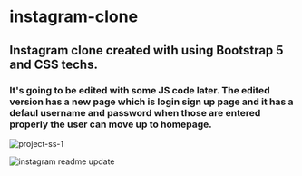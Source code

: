 # instagram-clone

## Instagram clone created with using Bootstrap 5 and CSS techs.

### It's going to be edited with some JS code later. The edited version has a new page which is login sign up page and it has a defaul username and password when those are entered properly the user can move up to homepage.

![project-ss-1](https://github.com/mertustun/instagram-clone/assets/113374699/1aeb5627-02e7-44e1-970e-e4b1a77f3fd4)

![instagram readme update](https://github.com/mertustun/instagram-clone/assets/113374699/bac1ab9b-9bbf-46d6-ada0-2a253726e49f)
